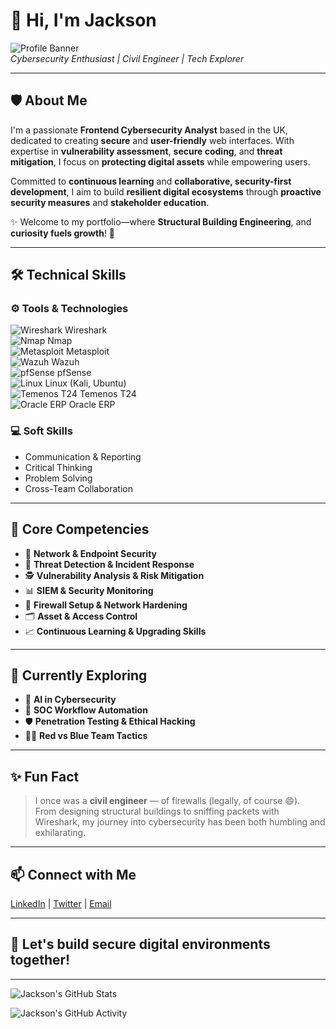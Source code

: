 # 👋 Hi, I'm Jackson

![Profile Banner](https://images.unsplash.com/photo-1506744038136-46273834b3fb?ixlib=rb-4.0.3&auto=format&fit=crop&w=1500&q=80)  
*Cybersecurity Enthusiast | Civil Engineer | Tech Explorer*

---

## 🛡️ About Me

I'm a passionate **Frontend Cybersecurity Analyst** based in the UK, dedicated to creating **secure** and **user-friendly** web interfaces. With expertise in **vulnerability assessment**, **secure coding**, and **threat mitigation**, I focus on **protecting digital assets** while empowering users.

Committed to **continuous learning** and **collaborative, security-first development**, I aim to build **resilient digital ecosystems** through **proactive security measures** and **stakeholder education**.

✨ Welcome to my portfolio—where **Structural Building Engineering**, and **curiosity fuels growth**! 🚀

---

## 🛠️ Technical Skills

### ⚙️ Tools & Technologies

![Wireshark](https://img.icons8.com/color/48/000000/wireshark.png) Wireshark  
![Nmap](https://img.icons8.com/ios/50/000000/nmap.png) Nmap  
![Metasploit](https://img.icons8.com/ios/50/000000/metasploit.png) Metasploit  
![Wazuh](https://img.icons8.com/color/48/000000/wazuh.png) Wazuh  
![pfSense](https://img.icons8.com/color/48/000000/pfsense.png) pfSense  
![Linux](https://img.icons8.com/ios/50/000000/linux.png) Linux (Kali, Ubuntu)  
![Temenos T24](https://img.icons8.com/ios/50/000000/banking.png) Temenos T24  
![Oracle ERP](https://img.icons8.com/ios/50/000000/database.png) Oracle ERP

### 💻 Soft Skills

- Communication & Reporting
- Critical Thinking
- Problem Solving
- Cross-Team Collaboration

---

## 🎯 Core Competencies

- 🔐 **Network & Endpoint Security**  
- 🧠 **Threat Detection & Incident Response**  
- 🕵️ **Vulnerability Analysis & Risk Mitigation**  
- 📊 **SIEM & Security Monitoring**  
- 📡 **Firewall Setup & Network Hardening**  
- 🗂️ **Asset & Access Control**  
- 📈 **Continuous Learning & Upgrading Skills**

---

## 🔭 Currently Exploring

- 🤖 **AI in Cybersecurity**  
- 🔄 **SOC Workflow Automation**  
- 🛡️ **Penetration Testing & Ethical Hacking**  
- 🧑‍💻 **Red vs Blue Team Tactics**

---

## ✨ Fun Fact

> I once was a **civil engineer** — of firewalls (legally, of course 😄).  
> From designing structural buildings to sniffing packets with Wireshark, my journey into cybersecurity has been both humbling and exhilarating.

---

## 📫 Connect with Me

[LinkedIn](https://linkedin.com/in/yourprofile) | [Twitter](https://twitter.com/yourprofile) | [Email](mailto:youremail@example.com)

---

## 🚀 Let's build secure digital environments together!

---

<!-- Optional: Add your GitHub Stats or GitHub Readme Stats Card -->
![Jackson's GitHub Stats](https://github-readme-stats.vercel.app/api?username=yourusername&show_icons=true&hide_title=true&count_private=true&include_all_commits=true&hide=prs&line_height=24)

<!-- Optional: Add a contribution graph -->
![Jackson's GitHub Activity](https://activity-graph.herokuapp.com/graph?username=yourusername&theme=react)
